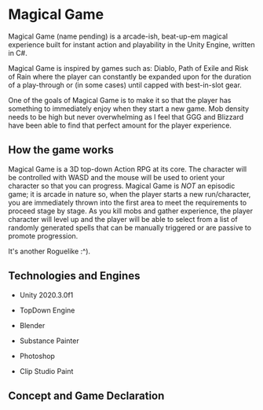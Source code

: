 # Magical Game

Magical Game (name pending) is a arcade-ish, beat-up-em magical experience built for instant action and playability in the Unity Engine, written in C#.

Magical Game is inspired by games such as: Diablo, Path of Exile and Risk of Rain where the player can constantly be expanded upon for the duration of a play-through or (in some cases) until capped with best-in-slot gear.

One of the goals of Magical Game is to make it so that the player has something to immediately enjoy when they start a new game. Mob density needs to be high but never overwhelming as I feel that GGG and Blizzard have been able to find that perfect amount for the player experience.

## How the game works

Magical Game is a 3D top-down Action RPG at its core. The character will be controlled with WASD and the mouse will be used to orient your character so that you can progress. Magical Game is _NOT_ an episodic game; it is arcade in nature so, when the player starts a new run/character, you are immediately thrown into the first area to meet the requirements to proceed stage by stage.
As you kill mobs and gather experience, the player character will level up and the player will be able to select from a list of randomly generated spells that can be manually triggered or are passive to promote progression.

It's another Roguelike :^).

## Technologies and Engines

*   Unity 2020.3.0f1
  *  TopDown Engine

* Blender
* Substance Painter
* Photoshop
* Clip Studio Paint

## Concept and Game Declaration
